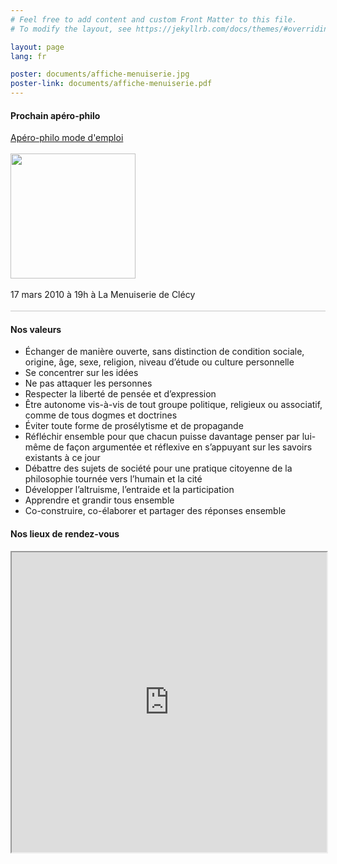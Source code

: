 ```yaml
---
# Feel free to add content and custom Front Matter to this file.
# To modify the layout, see https://jekyllrb.com/docs/themes/#overriding-theme-defaults

layout: page
lang: fr

poster: documents/affiche-menuiserie.jpg
poster-link: documents/affiche-menuiserie.pdf
---
```


#### Prochain apéro-philo

<div class="modeemploi">
    <a href="/aperos" >
        Apéro-philo mode d'emploi
    </a>
</div>

<br />
<div style="text-align: left">
    <a href="{{page.poster-link}}">
        <img src="{{page.poster}}" style="width: 200px;" />
    </a>
    <br />
    <br />
    17 mars 2010 à 19h à La Menuiserie de Clécy 
</div>

<span style="display: block; width: 100%; border-bottom: 2px solid #dfdfdf" >
    &nbsp;
</span>


#### Nos valeurs

- Échanger de manière ouverte, sans distinction de condition sociale, origine, âge, sexe, religion, niveau d’étude ou culture personnelle
- Se concentrer sur les idées
- Ne pas attaquer les personnes
- Respecter la liberté de pensée et d’expression 
- Être autonome vis-à-vis de tout groupe politique, religieux ou associatif, comme de tous dogmes et doctrines
- Éviter toute forme de prosélytisme et de propagande
- Réfléchir ensemble pour que chacun puisse davantage penser par lui-même de façon argumentée et réflexive en s’appuyant sur les savoirs existants à ce jour
- Débattre des sujets de société pour une pratique citoyenne de la philosophie tournée vers l’humain et la cité
- Développer l’altruisme, l’entraide et la participation
- Apprendre et grandir tous ensemble
- Co-construire, co-élaborer et partager des réponses ensemble

#### Nos lieux de rendez-vous

<iframe src="https://www.google.com/maps/d/embed?mid=1Sz1Nmf_7TPR0U_9I38ibaWORKldcducH&z=10" width="100%" height="480"></iframe>

<!-- <iframe class="map" width="100%" height="300px" frameborder="0" allowfullscreen src="https://umap.openstreetmap.fr/fr/map/aperos_408424?scaleControl=false&miniMap=false&scrollWheelZoom=true&zoomControl=true&allowEdit=false&moreControl=false&searchControl=null&tilelayersControl=null&embedControl=null&datalayersControl=false&onLoadPanel=undefined&captionBar=false#10/48.9369/-0.4611"></iframe> -->